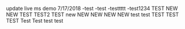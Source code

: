 update live ms demo 7/17/2018
-test
-test
-testtttt
-test1234
TEST
NEW
NEW
TEST
TEST2
TEST
new
NEW
NEW
NEW
NEW
test
test
TEST
TEST
TEST
Test
Test
test
test
